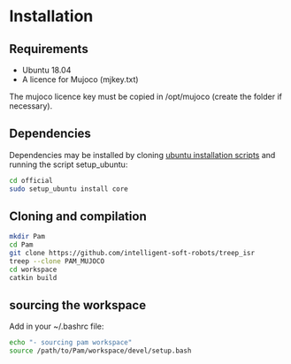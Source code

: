 


# Installation

## Requirements

- Ubuntu 18.04
- A licence for Mujoco (mjkey.txt)

The mujoco licence key must be copied in /opt/mujoco (create the folder if necessary).


## Dependencies

Dependencies may be installed by cloning [ubuntu installation scripts](https://github.com/machines-in-motion/ubuntu_installation_scripts) and running the script setup_ubuntu:

```bash
cd official
sudo setup_ubuntu install core
```

## Cloning and compilation

```bash
mkdir Pam
cd Pam
git clone https://github.com/intelligent-soft-robots/treep_isr
treep --clone PAM_MUJOCO
cd workspace
catkin build
```

## sourcing the workspace

Add in your ~/.bashrc file:

```bash
echo "- sourcing pam workspace"
source /path/to/Pam/workspace/devel/setup.bash
```




